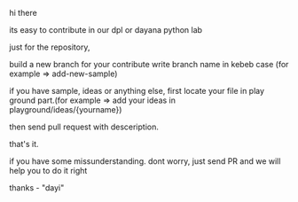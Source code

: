 hi there 

its easy to contribute in our dpl or dayana python lab

just for the repository,

build a new branch for your contribute write branch name in kebeb case (for example => add-new-sample)

if you have sample, ideas or anything else, first locate your file in play ground part.(for example => add your ideas in playground/ideas/{yourname})

then send pull request with desceription.

that's it. 

if you have some missunderstanding. dont worry, just send PR and we will help you to do it right

thanks - "dayi"
